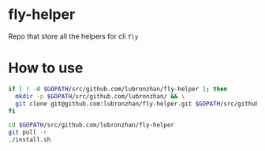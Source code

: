 # fly-helper

Repo that store all the helpers for cli `fly`

# How to use

```sh
if [ ! -d $GOPATH/src/github.com/lubronzhan/fly-helper ]; then
  mkdir -p $GOPATH/src/github.com/lubronzhan/ && \
  git clone git@github.com:lubronzhan/fly-helper.git $GOPATH/src/github.com/lubronzhan/fly-helper
fi

cd $GOPATH/src/github.com/lubronzhan/fly-helper
git pull -r
./install.sh
```